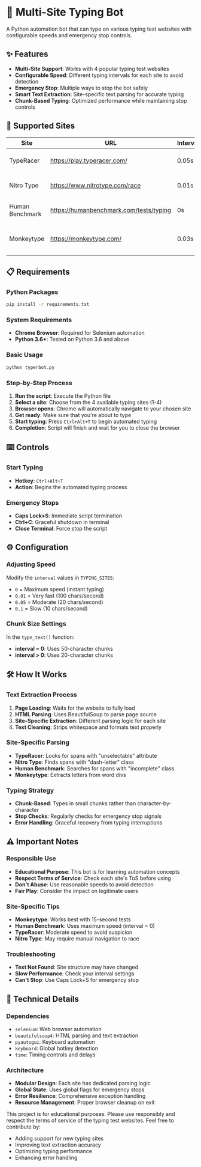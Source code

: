# 🤖 Multi-Site Typing Bot

A Python automation bot that can type on various typing test websites with configurable speeds and emergency stop controls.

## ✨ Features

- **Multi-Site Support**: Works with 4 popular typing test websites
- **Configurable Speed**: Different typing intervals for each site to avoid detection
- **Emergency Stop**: Multiple ways to stop the bot safely
- **Smart Text Extraction**: Site-specific text parsing for accurate typing
- **Chunk-Based Typing**: Optimized performance while maintaining stop controls

## 🎯 Supported Sites

| Site | URL | Interval | Notes |
|------|-----|----------|-------|
| TypeRacer | https://play.typeracer.com/ | 0.05s | Classic racing game |
| Nitro Type | https://www.nitrotype.com/race | 0.01s | Fast-paced racing |
| Human Benchmark | https://humanbenchmark.com/tests/typing | 0s | Maximum speed mode |
| Monkeytype | https://monkeytype.com/ | 0.03s | Works best at 15 seconds |

## 📋 Requirements

### Python Packages
```bash
pip install -r requirements.txt
```

### System Requirements
- **Chrome Browser**: Required for Selenium automation
- **Python 3.6+**: Tested on Python 3.6 and above

### Basic Usage
```bash
python typerbot.py
```

### Step-by-Step Process
1. **Run the script**: Execute the Python file
2. **Select a site**: Choose from the 4 available typing sites (1-4)
3. **Browser opens**: Chrome will automatically navigate to your chosen site
4. **Get ready**: Make sure that you're about to type
5. **Start typing**: Press `Ctrl+Alt+T` to begin automated typing
6. **Completion**: Script will finish and wait for you to close the browser

## ⌨️ Controls

### Start Typing
- **Hotkey**: `Ctrl+Alt+T`
- **Action**: Begins the automated typing process

### Emergency Stops
- **Caps Lock+S**: Immediate script termination
- **Ctrl+C**: Graceful shutdown in terminal
- **Close Terminal**: Force stop the script

## ⚙️ Configuration

### Adjusting Speed
Modify the `interval` values in `TYPING_SITES`:
- `0` = Maximum speed (instant typing)
- `0.01` = Very fast (100 chars/second)
- `0.05` = Moderate (20 chars/second)
- `0.1` = Slow (10 chars/second)

### Chunk Size Settings
In the `type_text()` function:
- **interval = 0**: Uses 50-character chunks
- **interval > 0**: Uses 20-character chunks

## 🛠️ How It Works

### Text Extraction Process
1. **Page Loading**: Waits for the website to fully load
2. **HTML Parsing**: Uses BeautifulSoup to parse page source
3. **Site-Specific Extraction**: Different parsing logic for each site
4. **Text Cleaning**: Strips whitespace and formats text properly

### Site-Specific Parsing
- **TypeRacer**: Looks for spans with "unselectable" attribute
- **Nitro Type**: Finds spans with "dash-letter" class
- **Human Benchmark**: Searches for spans with "incomplete" class
- **Monkeytype**: Extracts letters from word divs

### Typing Strategy
- **Chunk-Based**: Types in small chunks rather than character-by-character
- **Stop Checks**: Regularly checks for emergency stop signals
- **Error Handling**: Graceful recovery from typing interruptions

## ⚠️ Important Notes

### Responsible Use
- **Educational Purpose**: This bot is for learning automation concepts
- **Respect Terms of Service**: Check each site's ToS before using
- **Don't Abuse**: Use reasonable speeds to avoid detection
- **Fair Play**: Consider the impact on legitimate users

### Site-Specific Tips
- **Monkeytype**: Works best with 15-second tests
- **Human Benchmark**: Uses maximum speed (interval = 0)
- **TypeRacer**: Moderate speed to avoid suspicion
- **Nitro Type**: May require manual navigation to race

### Troubleshooting
- **Text Not Found**: Site structure may have changed
- **Slow Performance**: Check your interval settings
- **Can't Stop**: Use Caps Lock+S for emergency stop

## 🔧 Technical Details

### Dependencies
- `selenium`: Web browser automation
- `beautifulsoup4`: HTML parsing and text extraction
- `pyautogui`: Keyboard automation
- `keyboard`: Global hotkey detection
- `time`: Timing controls and delays

### Architecture
- **Modular Design**: Each site has dedicated parsing logic
- **Global State**: Uses global flags for emergency stops
- **Error Resilience**: Comprehensive exception handling
- **Resource Management**: Proper browser cleanup on exit

This project is for educational purposes. Please use responsibly and respect the terms of service of the typing test websites.
Feel free to contribute by:
- Adding support for new typing sites
- Improving text extraction accuracy
- Optimizing typing performance
- Enhancing error handling

